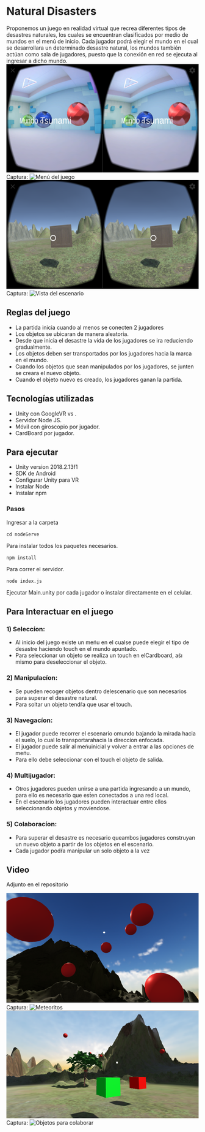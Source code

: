 # Natural Disasters
Proponemos un juego en realidad virtual que recrea diferentes tipos de desastres naturales, los cuales se encuentran clasificados por medio de mundos en el menú de inicio. Cada jugador podrá elegir el mundo en el cual se desarrollara un determinado desastre natural, los mundos también actúan como sala de jugadores, puesto que la conexión en red se ejecuta al ingresar a dicho mundo. 
![Menu](/images/menu.png)
Captura: ![Menú del juego](url)
![Menu](/images/mapa.png)
Captura: ![Vista del escenario](url)

## Reglas del juego
* La partida inicia cuando al menos se conecten 2 jugadores
* Los objetos se ubicaran de manera aleatoria.
* Desde que inicia el desastre la vida de los jugadores se ira reduciendo gradualmente.
* Los objetos deben ser transportados por los jugadores hacia la marca en el mundo.
* Cuando los objetos que sean manipulados por los jugadores, se junten se creara el nuevo objeto.
* Cuando el objeto nuevo es creado, los jugadores ganan la partida.

## Tecnologías utilizadas
* Unity con GoogleVR vs .
* Servidor Node JS.
* Móvil con giroscopio por jugador.
* CardBoard por jugador.

## Para ejecutar
* Unity version 2018.2.13f1
* SDK de Android
* Configurar Unity para VR
* Instalar Node
* Instalar npm

### Pasos
Ingresar a la carpeta
```
cd nodeServe
```
Para instalar todos los paquetes necesarios.
```
npm install
```
Para correr el servidor.

```
node index.js
```
Ejecutar Main.unity por cada jugador o instalar directamente en el celular.

## Para Interactuar en el juego
### 1) Seleccíon: 
* Al inicio del juego existe un meńu en el cualse puede elegir el tipo de desastre haciendo touch en el mundo apuntado. 
* Para seleccionar un objeto se realiza un touch en elCardboard, aśı mismo para deseleccionar el objeto.

### 2) Manipulacíon:
* Se  pueden  recoger  objetos  dentro  delescenario que son necesarios para superar el desastre natural.
* Para soltar un objeto tendŕa que usar el touch.

### 3) Navegacíon:
* El  jugador  puede  recorrer  el  escenario  omundo bajando la mirada hacia el suelo, lo cual lo transportarahacia  la  direccíon  enfocada.  
* El  jugador  puede  salir  al  meńuinicial  y  volver  a  entrar  a  las  opciones  de  meńu.  
* Para  ello debe seleccionar con el touch el objeto de salida.

### 4) Multijugador:
* Otros jugadores pueden unirse a una partida   ingresando   a   un   mundo,   para   ello   es   necesario   que est́en  conectados  a  una  red  local.
* En  el  escenario  los  jugadores  pueden  interactuar  entre  ellos  seleccionando  objetos y movíendose.

### 5) Colaboracíon:
* Para superar el desastre es necesario queambos  jugadores  construyan  un  nuevo  objeto  a  partir  de  los objetos en el escenario. 
* Cada jugador podŕa manipular un solo objeto a la vez

## Video 
Adjunto en el repositorio

![Meteoritos](/images/destruccion.PNG)
Captura: ![Meteoritos](url)
![Objetos](/images/objetos.PNG)
Captura: ![Objetos para colaborar](url)

